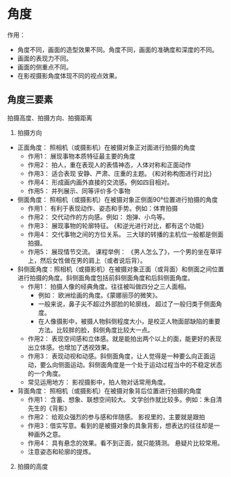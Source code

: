 # 角度
作用：
- 角度不同，画面的造型效果不同。角度不同，画面的准确度和深度的不同。
- 画面的表现力不同。
- 画面的侧重点不同。
- 在影视摄影角度体现不同的视点效果。

## 角度三要素
拍摄高度、拍摄方向、拍摄距离

1. 拍摄方向
  - 正面角度： 照相机（或摄影机）在被摄对象正对面进行拍摄的角度
    - 作用1： 展现事物本质特征最主要的角度
    - 作用2： 拍人，重在表现人的表情神态，人体对称和正面动作
    - 作用3： 适合表现  安静、严肃、庄重的主题。 {和对称构图进行对比}
    - 作用4： 形成画内画外直接的交流感。例如四目相对。
    - 作用5： 并列展示、同等评价多个事物
  - 侧面角度： 照相机（或摄影机）在被摄对象正侧面90°位置进行拍摄的角度
    - 作用1： 有利于表现动作、姿态和手势。例如：体育拍摄
    - 作用2： 交代动作的方向感。例如： 炮弹、小鸟等。
    - 作用3： 展现事物的轮廓特征。 {和逆光进行对比，都有这个功能}
    - 作用4： 交代事物之间的方位关系。 三大球的转播的主机位一般都是侧面拍摄。
    - 作用5： 展现情节交流。  课程举例： 《男人怎么了》，一个男的坐在草坪上，然后女性做在男的肩上（或者说后背）。
  - 斜侧面角度：照相机（或摄影机）在被摄对象正面（或背面）和侧面之间位置进行拍摄的角度。斜侧面角度包括前斜侧面角度和后斜侧面角度。
    - 作用1： 拍摄人像的经典角度。往往被叫做四分之三人面相。
      - 例如： 欧洲绘画的角度。《蒙娜丽莎的微笑》。  
      - 一般来说，鼻子尖不超过外部脸的轮廓线， 超过了一般归类于侧面角度。
      - 在人像摄影中，被摄人物斜侧程度大小，是校正人物面部缺陷的重要方法。比较胖的脸，斜侧角度比较大一点。
    - 作用2： 表现空间感和立体感。就是能拍出两个以上的面，能更好的表现出立体感。也增加了透视效果。
    - 作用3： 表现动视和动感。斜侧面角度，让人觉得是一种要么向正面运动，要么向侧面运动。斜侧面角度是一个处于运动过程当中的不稳定状态的一个角度。
    - 常见运用地方： 影视摄影中，拍人物对话常用角度。
  - 背面角度： 照相机（或摄影机）在被摄对象背后位置进行拍摄的角度
    - 作用1： 含蓄、想象、联想空间较大。 文学创作就比较多。例如：朱自清先生的《背影》
    - 作用2： 给观众强烈的参与感和伴随感。 影视里的，主要就是跟拍
    - 作用3：借实写意。看到的是被摄对象的具象背影，想表达的往往却是一种画外之意。
    - 作用4： 具有悬念的效果。看不到正面，就只能猜测。 悬疑片比较常用。
    - 注意姿态和轮廓的提炼。

2. 拍摄的高度
  
